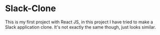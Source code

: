 # Slack-Clone
This is my first project with React JS, in this project I have tried to make a Slack application clone. It's not exactly the same though, just looks similar.
